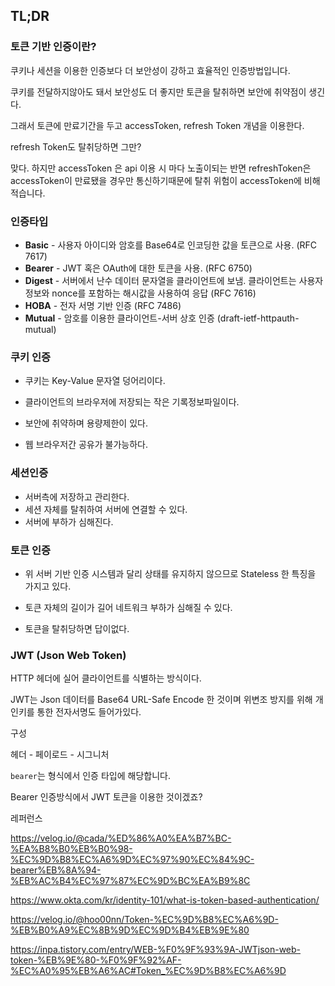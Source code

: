 ## TL;DR



### 토큰 기반 인증이란?

쿠키나 세션을 이용한 인증보다 더 보안성이 강하고 효율적인 인증방법입니다.



쿠키를 전달하지않아도 돼서 보안성도 더 좋지만 토큰을 탈취하면 보안에 취약점이 생긴다.

그래서 토큰에 만료기간을 두고 accessToken, refresh Token 개념을 이용한다.



refresh Token도 탈취당하면 그만?

맞다. 하지만 accessToken 은 api 이용 시 마다 노출이되는 반면 refreshToken은 accessToken이 만료됐을 경우만 통신하기때문에 탈취 위험이 accessToken에 비해 적습니다.





### 인증타입

- **Basic** - 사용자 아이디와 암호를 Base64로 인코딩한 값을 토큰으로 사용. (RFC 7617)
- **Bearer** - JWT 혹은 OAuth에 대한 토큰을 사용. (RFC 6750)
- **Digest** - 서버에서 난수 데이터 문자열을 클라이언트에 보냄. 클라이언트는 사용자 정보와 nonce를 포함하는 해시값을 사용하여 응답 (RFC 7616)
- **HOBA** - 전자 서명 기반 인증 (RFC 7486)
- **Mutual** - 암호를 이용한 클라이언트-서버 상호 인증 (draft-ietf-httpauth-mutual)



### 쿠키 인증

- 쿠키는 Key-Value 문자열 덩어리이다.

- 클라이언트의 브라우저에 저장되는 작은 기록정보파일이다.

- 보안에 취약하며 용량제한이 있다.

- 웹 브라우저간 공유가 불가능하다.

  

### 세션인증

- 서버측에 저장하고 관리한다.
- 세션 자체를 탈취하여 서버에 연결할 수 있다.
- 서버에 부하가 심해진다.

### 토큰 인증

- 위 서버 기반 인증 시스템과 달리 상태를 유지하지 않으므로 Stateless 한 특징을 가지고 있다.

- 토큰 자체의 길이가 길어 네트워크 부하가 심해질 수 있다.
- 토큰을 탈취당하면 답이없다.

### JWT (Json Web Token)

HTTP 헤더에 실어 클라이언트를 식별하는 방식이다.

JWT는 Json 데이터를 Base64 URL-Safe Encode 한 것이며 위변조 방지를 위해 개인키를 통한 전자서명도 들어가있다.

구성

헤더 - 페이로드 - 시그니처





`bearer`는 형식에서 인증 타입에 해당합니다. 

Bearer 인증방식에서 JWT 토큰을 이용한 것이겠죠?





레퍼런스

https://velog.io/@cada/%ED%86%A0%EA%B7%BC-%EA%B8%B0%EB%B0%98-%EC%9D%B8%EC%A6%9D%EC%97%90%EC%84%9C-bearer%EB%8A%94-%EB%AC%B4%EC%97%87%EC%9D%BC%EA%B9%8C



https://www.okta.com/kr/identity-101/what-is-token-based-authentication/

https://velog.io/@hoo00nn/Token-%EC%9D%B8%EC%A6%9D-%EB%B0%A9%EC%8B%9D%EC%9D%B4%EB%9E%80

https://inpa.tistory.com/entry/WEB-%F0%9F%93%9A-JWTjson-web-token-%EB%9E%80-%F0%9F%92%AF-%EC%A0%95%EB%A6%AC#Token_%EC%9D%B8%EC%A6%9D

